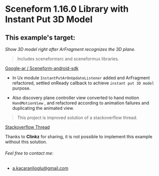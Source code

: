# Sceneform 1.16.0 Library with Instant Put 3D Model

## This example's target:  
*Show 3D model right after ArFragment recognizes the 3D plane.*

>Includes sceneformsrc and sceneformux libraries.

[Google-ar / Sceneform-android-sdk](https://github.com/google-ar/sceneform-android-sdk/releases/tag/v1.16.0)

- In Ux module  ``` InstantPutArOnUpdateListener ``` added and ArFragment refactored, settled onReady callback 
to achieve `instant put 3D model` purpose.

- Also discovery plane controller view converted to hand motion ```HandMotionView``` ,
and refactored according to animation failures and duplicating the animated view. 

> This project is improved solution of a stackoverflow thread.

[Stackoverflow Thread](https://stackoverflow.com/a/51685007)

Thanks to **Clinkz** for sharing, it is not possible to implement this example without this solution.


###### Feel free to contact me: 
 - a.kacaranlioglu@gmail.com

